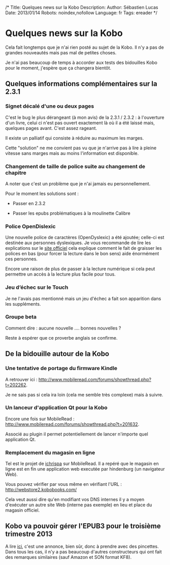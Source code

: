 /*
Title: Quelques news sur la Kobo
Description: 
Author: Sébastien Lucas
Date: 2013/01/14
Robots: noindex,nofollow
Language: fr
Tags: ereader
*/
# Quelques news sur la Kobo

Cela fait longtemps que je n'ai rien posté au sujet de la Kobo. Il n'y a pas de grandes nouveautés mais pas mal de petites choses.

Je n'ai pas beaucoup de temps à accorder aux tests des bidouilles Kobo pour le moment, j'espère que ça changera bientôt.

## Quelques informations complémentaires sur la 2.3.1

### Signet décalé d'une ou deux pages
C'est le bug le plus dérangeant (à mon avis) de la 2.3.1 / 2.3.2 : à l'ouverture d'un livre, celui ci n'est pas ouvert exactement là où il a été laissé mais, quelques pages avant. C'est assez rageant.

Il existe un palliatif qui consiste à réduire au maximum les marges.

Cette "solution" ne me convient pas vu que je n'arrive pas à lire à pleine vitesse sans marges mais au moins l'information est disponible.
### Changement de taille de police suite au changement de chapitre

A noter que c'est un problème que je n'ai jamais eu personnellement.

Pour le moment les solutions sont : 

*	Passer en 2.3.2 

*	Passer les epubs problématiques à la moulinette Calibre
### Police OpenDislexic

Une nouvelle police de caractères (OpenDyslexic) a été ajoutée; celle-ci est destinée aux personnes dyslexiques. Je vous recommande de lire les explications sur le [site officiel](http://dyslexicfonts.com/) cela explique comment le fait de graisser les polices en bas (pour forcer la lecture dans le bon sens) aide énormément ces personnes. 

Encore une raison de plus de passer à la lecture numérique si cela peut permettre un accès à la lecture plus facile pour tous.
### Jeu d’échec sur le Touch

Je ne l'avais pas mentionné mais un jeu d'échec a fait son apparition dans les suppléments.
### Groupe beta

Comment dire : aucune nouvelle .... bonnes nouvelles ?

Reste à espérer que ce proverbe anglais se confirme.
## De la bidouille autour de la Kobo

### Une tentative de portage du firmware Kindle
A retrouver ici : http://www.mobileread.com/forums/showthread.php?t=202262.

Je ne sais pas si cela ira loin (cela me semble très complexe) mais à suivre.
### Un lanceur d'application Qt pour la Kobo

Encore une fois sur MobileRead : http://www.mobileread.com/forums/showthread.php?t=201632.

Associé au plugin il permet potentiellement de lancer n'importe quel application Qt.
### Remplacement du magasin en ligne

Tel est le projet de [ichrispa](http://www.mobileread.com/forums/showthread.php?t=202598) sur MobileRead. Il a repéré que le magasin en ligne est en fin une application web executée par hindenburg (un navigateur Web).

Vous pouvez vérifier par vous même en vérifiant l'URL : http://webstore2.kobobooks.com/

Cela veut aussi dire qu'en modifiant vos DNS internes il y a moyen d'exécuter un autre site Web (interne pas exemple) en lieu et place du magasin officiel.
## Kobo va pouvoir gérer l'EPUB3 pour le troisième trimestre 2013

A lire [ici](http://www.actualitte.com/tablettes/kobo-assurera-le-plein-support-de-l-epub-3-a-l-automne-2013-38705.htm), c'est une annonce, bien sûr, donc à prendre avec des pincettes. Dans tous les cas, il n'y a pas beaucoup d'autres constructeurs qui ont fait des remarques similaires (sauf Amazon et SON format KF8).
